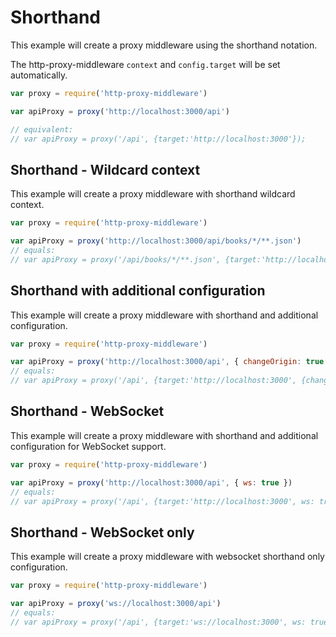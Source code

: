 # Shorthand

This example will create a proxy middleware using the shorthand notation.

The http-proxy-middleware `context` and `config.target` will be set automatically.

```javascript
var proxy = require('http-proxy-middleware')

var apiProxy = proxy('http://localhost:3000/api')

// equivalent:
// var apiProxy = proxy('/api', {target:'http://localhost:3000'});
```

## Shorthand - Wildcard context

This example will create a proxy middleware with shorthand wildcard context.

```javascript
var proxy = require('http-proxy-middleware')

var apiProxy = proxy('http://localhost:3000/api/books/*/**.json')
// equals:
// var apiProxy = proxy('/api/books/*/**.json', {target:'http://localhost:3000'});
```

## Shorthand with additional configuration

This example will create a proxy middleware with shorthand and additional configuration.

```javascript
var proxy = require('http-proxy-middleware')

var apiProxy = proxy('http://localhost:3000/api', { changeOrigin: true })
// equals:
// var apiProxy = proxy('/api', {target:'http://localhost:3000', {changeOrigin:true}});
```

## Shorthand - WebSocket

This example will create a proxy middleware with shorthand and additional configuration for WebSocket support.

```javascript
var proxy = require('http-proxy-middleware')

var apiProxy = proxy('http://localhost:3000/api', { ws: true })
// equals:
// var apiProxy = proxy('/api', {target:'http://localhost:3000', ws: true});
```

## Shorthand - WebSocket only

This example will create a proxy middleware with websocket shorthand only configuration.

```javascript
var proxy = require('http-proxy-middleware')

var apiProxy = proxy('ws://localhost:3000/api')
// equals:
// var apiProxy = proxy('/api', {target:'ws://localhost:3000', ws: true});
```

